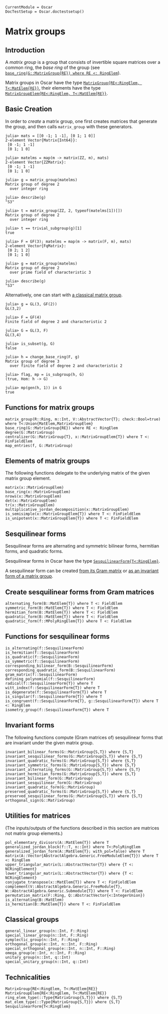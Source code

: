 ```@meta
CurrentModule = Oscar
DocTestSetup = Oscar.doctestsetup()
```

# Matrix groups

## Introduction

A *matrix group* is a group that consists of invertible square matrices
over a common ring, the *base ring* of the group
(see [`base_ring(G::MatrixGroup{RE}) where RE <: RingElem`](@ref)).

Matrix groups in Oscar have the type
[`MatrixGroup{RE<:RingElem, T<:MatElem{RE}}`](@ref),
their elements have the type
[`MatrixGroupElem{RE<:RingElem, T<:MatElem{RE}}`](@ref).

## Basic Creation

In order to *create* a matrix group,
one first creates matrices that generate the group,
and then calls `matrix_group` with these generators.

```jldoctest matgroupxpl
julia> mats = [[0 -1; 1 -1], [0 1; 1 0]]
2-element Vector{Matrix{Int64}}:
 [0 -1; 1 -1]
 [0 1; 1 0]

julia> matelms = map(m -> matrix(ZZ, m), mats)
2-element Vector{ZZMatrix}:
 [0 -1; 1 -1]
 [0 1; 1 0]

julia> g = matrix_group(matelms)
Matrix group of degree 2
  over integer ring

julia> describe(g)
"S3"

julia> t = matrix_group(ZZ, 2, typeof(matelms[1])[])
Matrix group of degree 2
  over integer ring

julia> t == trivial_subgroup(g)[1]
true

julia> F = GF(3); matelms = map(m -> matrix(F, m), mats)
2-element Vector{FqMatrix}:
 [0 2; 1 2]
 [0 1; 1 0]

julia> g = matrix_group(matelms)
Matrix group of degree 2
  over prime field of characteristic 3

julia> describe(g)
"S3"
```

Alternatively,
one can start with [a classical matrix group](@ref "Classical groups").

```jldoctest matgroupxpl
julia> g = GL(3, GF(2))
GL(3,2)

julia> F = GF(4)
Finite field of degree 2 and characteristic 2

julia> G = GL(3, F)
GL(3,4)

julia> is_subset(g, G)
false

julia> h = change_base_ring(F, g)
Matrix group of degree 3
  over finite field of degree 2 and characteristic 2

julia> flag, mp = is_subgroup(h, G)
(true, Hom: h -> G)

julia> mp(gen(h, 1)) in G
true
```

## Functions for matrix groups

```@docs
matrix_group(R::Ring, m::Int, V::AbstractVector{T}; check::Bool=true) where T<:Union{MatElem,MatrixGroupElem}
base_ring(G::MatrixGroup{RE}) where RE <: RingElem
degree(G::MatrixGroup)
centralizer(G::MatrixGroup{T}, x::MatrixGroupElem{T}) where T <: FinFieldElem
map_entries(f, G::MatrixGroup)
```

## Elements of matrix groups

The following functions delegate to the underlying matrix
of the given matrix group element.

```@docs
matrix(x::MatrixGroupElem)
base_ring(x::MatrixGroupElem)
nrows(x::MatrixGroupElem)
det(x::MatrixGroupElem)
tr(x::MatrixGroupElem)
multiplicative_jordan_decomposition(x::MatrixGroupElem)
is_semisimple(x::MatrixGroupElem{T}) where T <: FinFieldElem
is_unipotent(x::MatrixGroupElem{T}) where T <: FinFieldElem
```

## Sesquilinear forms

Sesquilinear forms are alternating and symmetric bilinear forms,
hermitian forms, and quadratic forms.

Sesquilinear forms in Oscar have the type
[`SesquilinearForm{T<:RingElem}`](@ref).

A sesquilinear form can be created
[from its Gram matrix](@ref "Create sesquilinear forms from Gram matrices")
or [as an invariant form of a matrix group](@ref "Invariant forms").

## Create sesquilinear forms from Gram matrices

```@docs
alternating_form(B::MatElem{T}) where T <: FieldElem
symmetric_form(B::MatElem{T}) where T <: FieldElem
hermitian_form(B::MatElem{T}) where T <: FieldElem
quadratic_form(B::MatElem{T}) where T <: FieldElem
quadratic_form(f::MPolyRingElem{T}) where T <: FieldElem
```

## Functions for sesquilinear forms

```@docs
is_alternating(f::SesquilinearForm)
is_hermitian(f::SesquilinearForm)
is_quadratic(f::SesquilinearForm)
is_symmetric(f::SesquilinearForm)
corresponding_bilinear_form(B::SesquilinearForm)
corresponding_quadratic_form(B::SesquilinearForm)
gram_matrix(f::SesquilinearForm)
defining_polynomial(f::SesquilinearForm)
radical(f::SesquilinearForm{T}) where T
witt_index(f::SesquilinearForm{T}) where T
is_degenerate(f::SesquilinearForm{T}) where T
is_singular(f::SesquilinearForm{T}) where T
is_congruent(f::SesquilinearForm{T}, g::SesquilinearForm{T}) where T <: RingElem
isometry_group(f::SesquilinearForm{T}) where T
```

## Invariant forms

The following functions compute (Gram matrices of) sesquilinear forms
that are invariant under the given matrix group.

```@docs
invariant_bilinear_forms(G::MatrixGroup{S,T}) where {S,T}
invariant_sesquilinear_forms(G::MatrixGroup{S,T}) where {S,T}
invariant_quadratic_forms(G::MatrixGroup{S,T}) where {S,T}
invariant_symmetric_forms(G::MatrixGroup{S,T}) where {S,T}
invariant_alternating_forms(G::MatrixGroup{S,T}) where {S,T}
invariant_hermitian_forms(G::MatrixGroup{S,T}) where {S,T}
invariant_bilinear_form(G::MatrixGroup)
invariant_sesquilinear_form(G::MatrixGroup)
invariant_quadratic_form(G::MatrixGroup)
preserved_quadratic_forms(G::MatrixGroup{S,T}) where {S,T}
preserved_sesquilinear_forms(G::MatrixGroup{S,T}) where {S,T}
orthogonal_sign(G::MatrixGroup)
```

## Utilities for matrices

(The inputs/outputs of the functions described in this section
are matrices not matrix group elements.)

```@docs
pol_elementary_divisors(A::MatElem{T}) where T
generalized_jordan_block(f::T, n::Int) where T<:PolyRingElem
generalized_jordan_form(A::MatElem{T}; with_pol=false) where T
matrix(A::Vector{AbstractAlgebra.Generic.FreeModuleElem{T}}) where T <: RingElem
upper_triangular_matrix(L::AbstractVector{T}) where {T <: NCRingElement}
lower_triangular_matrix(L::AbstractVector{T}) where {T <: NCRingElement}
conjugate_transpose(x::MatElem{T}) where T <: FinFieldElem
complement(V::AbstractAlgebra.Generic.FreeModule{T}, W::AbstractAlgebra.Generic.Submodule{T}) where T <: FieldElem
permutation_matrix(F::Ring, Q::AbstractVector{<:IntegerUnion})
is_alternating(B::MatElem)
is_hermitian(B::MatElem{T}) where T <: FinFieldElem
```

## Classical groups

```@docs
general_linear_group(n::Int, F::Ring)
special_linear_group(n::Int, F::Ring)
symplectic_group(n::Int, F::Ring)
orthogonal_group(e::Int, n::Int, F::Ring)
special_orthogonal_group(e::Int, n::Int, F::Ring)
omega_group(e::Int, n::Int, F::Ring)
unitary_group(n::Int, q::Int)
special_unitary_group(n::Int, q::Int)
```

## Technicalities

```@docs
MatrixGroup{RE<:RingElem, T<:MatElem{RE}}
MatrixGroupElem{RE<:RingElem, T<:MatElem{RE}}
ring_elem_type(::Type{MatrixGroup{S,T}}) where {S,T}
mat_elem_type(::Type{MatrixGroup{S,T}}) where {S,T}
SesquilinearForm{T<:RingElem}
```
